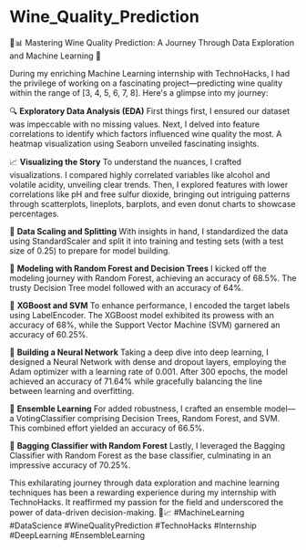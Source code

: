 # Wine_Quality_Prediction
🍷📊 Mastering Wine Quality Prediction: A Journey Through Data Exploration and Machine Learning 🤖

During my enriching Machine Learning internship with TechnoHacks, I had the privilege of working on a fascinating project—predicting wine quality within the range of [3, 4, 5, 6, 7, 8]. Here's a glimpse into my journey:

🔍 **Exploratory Data Analysis (EDA)**
First things first, I ensured our dataset was impeccable with no missing values. Next, I delved into feature correlations to identify which factors influenced wine quality the most. A heatmap visualization using Seaborn unveiled fascinating insights.

📈 **Visualizing the Story**
To understand the nuances, I crafted visualizations. I compared highly correlated variables like alcohol and volatile acidity, unveiling clear trends. Then, I explored features with lower correlations like pH and free sulfur dioxide, bringing out intriguing patterns through scatterplots, lineplots, barplots, and even donut charts to showcase percentages.

📏 **Data Scaling and Splitting**
With insights in hand, I standardized the data using StandardScaler and split it into training and testing sets (with a test size of 0.25) to prepare for model building.

🌲 **Modeling with Random Forest and Decision Trees**
I kicked off the modeling journey with Random Forest, achieving an accuracy of 68.5%. The trusty Decision Tree model followed with an accuracy of 64%.

🧮 **XGBoost and SVM**
To enhance performance, I encoded the target labels using LabelEncoder. The XGBoost model exhibited its prowess with an accuracy of 68%, while the Support Vector Machine (SVM) garnered an accuracy of 60.25%.

🧠 **Building a Neural Network**
Taking a deep dive into deep learning, I designed a Neural Network with dense and dropout layers, employing the Adam optimizer with a learning rate of 0.001. After 300 epochs, the model achieved an accuracy of 71.64% while gracefully balancing the line between learning and overfitting.

🤝 **Ensemble Learning**
For added robustness, I crafted an ensemble model—a VotingClassifier comprising Decision Trees, Random Forest, and SVM. This combined effort yielded an accuracy of 66.5%.

👜 **Bagging Classifier with Random Forest**
Lastly, I leveraged the Bagging Classifier with Random Forest as the base classifier, culminating in an impressive accuracy of 70.25%.

This exhilarating journey through data exploration and machine learning techniques has been a rewarding experience during my internship with TechnoHacks. It reaffirmed my passion for the field and underscored the power of data-driven decision-making. 🚀📈 #MachineLearning #DataScience #WineQualityPrediction #TechnoHacks #Internship #DeepLearning #EnsembleLearning
